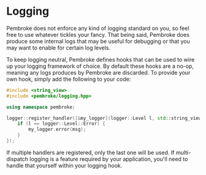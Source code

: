 # Logging

Pembroke does not enforce any kind of logging standard on you, so feel free to
use whatever tickles your fancy. That being said, Pembroke does produce some
internal logs that may be useful for debugging or that you may want to enable
for certain log levels.

To keep logging neutral, Pembroke defines hooks that can be used to wire up your
logging framework of choice. By default these hooks are a no-op, meaning any logs
produces by Pembroke are discarded. To provide your own hook, simply add the
following to your code:

```C++
#include <string_view>
#include <pembroke/logging.hpp>

using namespace pembroke;

logger::register_handler([&my_logger](logger::Level l, std::string_view msg) -> void {
    if (l == logger::Level::Error) {
        my_logger.error(msg);
    }
});
```

If multiple handlers are registered, only the last one will be used. If multi-dispatch
logging is a feature required by your application, you'll need to handle that yourself
within your logging hook.